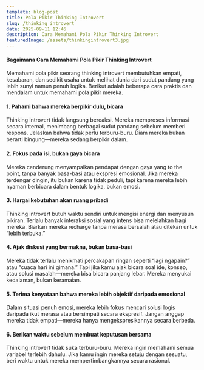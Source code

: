 ```yaml
---
template: blog-post
title: Pola Pikir Thinking Introvert 
slug: /thinking introvert
date: 2025-09-11 12:46
description: Cara Memahami Pola Pikir Thinking Introvert
featuredImage: /assets/thinkingintrovert3.jpg
---
```



#### Bagaimana Cara Memahami Pola Pikir Thinking Introvert

Memahami pola pikir seorang thinking introvert membutuhkan empati, kesabaran, dan sedikit usaha untuk melihat dunia dari sudut pandang yang lebih sunyi namun penuh logika. Berikut adalah beberapa cara praktis dan mendalam untuk memahami pola pikir mereka.

#### 1. Pahami bahwa mereka berpikir dulu, bicara 

Thinking introvert tidak langsung bereaksi. Mereka memproses informasi secara internal, menimbang berbagai sudut pandang sebelum memberi respons.
Jelaskan bahwa tidak perlu terburu-buru. Diam mereka bukan berarti bingung—mereka sedang berpikir dalam.

#### 2. Fokus pada isi, bukan gaya bicara

Mereka cenderung menyampaikan pendapat dengan gaya yang to the point, tanpa banyak basa-basi atau ekspresi emosional.
Jika mereka terdengar dingin, itu bukan karena tidak peduli, tapi karena mereka lebih nyaman berbicara dalam bentuk logika, bukan emosi.

#### 3. Hargai kebutuhan akan ruang pribadi

Thinking introvert butuh waktu sendiri untuk mengisi energi dan menyusun pikiran. Terlalu banyak interaksi sosial yang intens bisa melelahkan bagi mereka.
Biarkan mereka recharge tanpa merasa bersalah atau ditekan untuk “lebih terbuka.”

#### 4. Ajak diskusi yang bermakna, bukan basa-basi

Mereka tidak terlalu menikmati percakapan ringan seperti “lagi ngapain?” atau “cuaca hari ini gimana.” Tapi jika kamu ajak bicara soal ide, konsep, atau solusi masalah—mereka bisa bicara panjang lebar.
Mereka menyukai kedalaman, bukan keramaian.

#### 5. Terima kenyataan bahwa mereka lebih objektif daripada emosional

Dalam situasi penuh emosi, mereka lebih fokus mencari solusi logis daripada ikut merasa atau bersimpati secara ekspresif.
Jangan anggap mereka tidak empati—mereka hanya mengekspresikannya secara berbeda.

#### 6. Berikan waktu sebelum membuat keputusan bersama

Thinking introvert tidak suka terburu-buru. Mereka ingin memahami semua variabel terlebih dahulu.
Jika kamu ingin mereka setuju dengan sesuatu, beri waktu untuk mereka mempertimbangkannya secara rasional.

